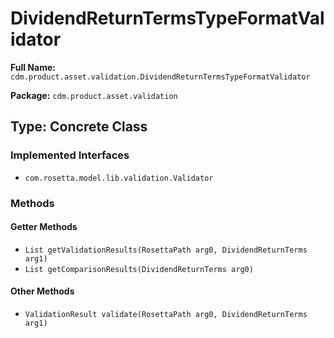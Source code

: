 # DividendReturnTermsTypeFormatValidator

**Full Name:** `cdm.product.asset.validation.DividendReturnTermsTypeFormatValidator`

**Package:** `cdm.product.asset.validation`

## Type: Concrete Class

### Implemented Interfaces

- `com.rosetta.model.lib.validation.Validator`

### Methods

#### Getter Methods

- `List getValidationResults(RosettaPath arg0, DividendReturnTerms arg1)`
- `List getComparisonResults(DividendReturnTerms arg0)`

#### Other Methods

- `ValidationResult validate(RosettaPath arg0, DividendReturnTerms arg1)`

